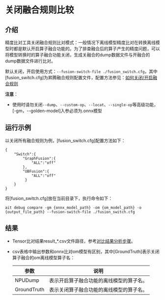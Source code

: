 # 关闭融合规则比较

## 介绍
精度比对工具关闭融合规则比对模式：一般情况下离线模型精度比对在转换离线模型时都是默认开启算子融合功能的。为了排查融合后的算子产生的精度问题，可以将模型转换时的算子融合功能关闭，生成关融合的dump数据文件与开融合的dump数据文件进行比对。


默认关闭，开启使用方式：`--fusion-switch-file ./fusion_switch.cfg`，其中[fusion_switch.cfg]为昇腾融合规则配置文件，配置方法参见：[如何关闭/开启融合规则](https://www.hiascend.com/document/detail/zh/canncommercial/63RC1/reference/graphubfusionref/graphubfusionref_000003.html)

**注意**：
- 使用时请勿关闭`--dump`、`--custom-op`、`--locat`、`--single-op`等高级功能，[-gm，--golden-model]入参必须为.onnx模型

## 运行示例
以关闭所有融合规则为例，[fusion_switch.cfg]配置方法如下：
```
{
    "Switch":{
        "GraphFusion":{
            "ALL":"off"
        },
        "UBFusion":{
            "ALL":"off"
         }
    }
}
```
将[fusion_switch.cfg]放在当前目录下，执行命令如下：
```
ait debug compare -gm {onnx_model_path} -om {om_model_path} -o {output_file_path} --fusion-switch-file ./fusion_switch.cfg
```

## 结果

- Tensor比对结果result_*.csv文件路径，参考[对比结果分析步骤](../result_analyse/README.md)。

- csv表格中输出参数和onnx比对om模型有区别，其中[GroundTruth]表示关闭算子融合的om离线模型算子名：

  | 参数               | 说明                        |
  |-----------------------| ----------------------- |
  | NPUDump   | 表示开启算子融合功能的离线模型的算子名。| 
  | GroundTruth| 表示关闭算子融合功能的离线模型的算子名。| 
